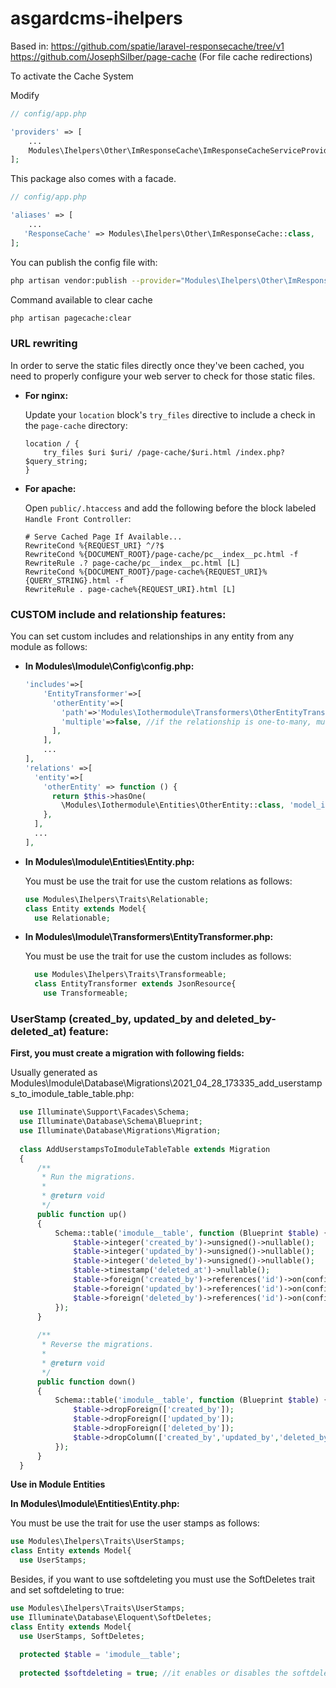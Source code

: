 # asgardcms-ihelpers

Based in:
https://github.com/spatie/laravel-responsecache/tree/v1
https://github.com/JosephSilber/page-cache (For file cache redirections)

To activate the Cache System

Modify

```php
// config/app.php

'providers' => [
    ...
    Modules\Ihelpers\Other\ImResponseCache\ImResponseCacheServiceProvider::class,
];
```

This package also comes with a facade.

```php
// config/app.php

'aliases' => [
    ...
   'ResponseCache' => Modules\Ihelpers\Other\ImResponseCache::class,
];
```

You can publish the config file with:
```bash
php artisan vendor:publish --provider="Modules\Ihelpers\Other\ImResponseCache\ImResponseCacheServiceProvider"
```

Command available to clear cache

```bash
php artisan pagecache:clear
```

### URL rewriting

In order to serve the static files directly once they've been cached, you need to properly configure your web server to check for those static files.

- **For nginx:**

    Update your `location` block's `try_files` directive to include a check in the `page-cache` directory:

    ```nginxconf
    location / {
        try_files $uri $uri/ /page-cache/$uri.html /index.php?$query_string;
    }
    ```

- **For apache:**

    Open `public/.htaccess` and add the following before the block labeled `Handle Front Controller`:

    ```apacheconf
    # Serve Cached Page If Available...
    RewriteCond %{REQUEST_URI} ^/?$
    RewriteCond %{DOCUMENT_ROOT}/page-cache/pc__index__pc.html -f
    RewriteRule .? page-cache/pc__index__pc.html [L]
    RewriteCond %{DOCUMENT_ROOT}/page-cache%{REQUEST_URI}%{QUERY_STRING}.html -f
    RewriteRule . page-cache%{REQUEST_URI}.html [L]
    ```
  
### CUSTOM include and relationship features:
  
  You can set custom includes and relationships in any entity from any module as follows:
- **In Modules\Imodule\Config\config.php:**
   ```php
   'includes'=>[
       'EntityTransformer'=>[
         'otherEntity'=>[
           'path'=>'Modules\Iothermodule\Transformers\OtherEntityTransformer', //this is the transformer path
           'multiple'=>false, //if the relationship is one-to-many, multiple must be set to true
         ],
       ],
       ...
   ],   
   'relations' =>[
     'entity'=>[
       'otherEntity' => function () {
         return $this->hasOne(
           \Modules\Iothermodule\Entities\OtherEntity::class, 'model_id');
       },
     ],
     ...
   ],  
   ```
- **In Modules\Imodule\Entities\Entity.php:**
  
  You must be use the trait for use the custom relations as follows:
  
  ```php
  use Modules\Ihelpers\Traits\Relationable;
  class Entity extends Model{
    use Relationable;
  ```
- **In Modules\Imodule\Transformers\EntityTransformer.php:**
    
  You must be use the trait for use the custom includes as follows:
  
  ```php
    use Modules\Ihelpers\Traits\Transformeable;
    class EntityTransformer extends JsonResource{
      use Transformeable;
  ```  

### UserStamp (created_by, updated_by and deleted_by-deleted_at) feature:

 **First, you must create a migration with following fields:**
 
 
 
 Usually generated as Modules\Imodule\Database\Migrations\2021_04_28_173335_add_userstamps_to_imodule_table_table.php:
 
  ```php
    use Illuminate\Support\Facades\Schema;
    use Illuminate\Database\Schema\Blueprint;
    use Illuminate\Database\Migrations\Migration;
    
    class AddUserstampsToImoduleTableTable extends Migration
    {
        /**
         * Run the migrations.
         *
         * @return void
         */
        public function up()
        {
            Schema::table('imodule__table', function (Blueprint $table) {
                $table->integer('created_by')->unsigned()->nullable();
                $table->integer('updated_by')->unsigned()->nullable();
                $table->integer('deleted_by')->unsigned()->nullable();
                $table->timestamp('deleted_at')->nullable();
                $table->foreign('created_by')->references('id')->on(config('auth.table', 'users'))->onDelete('restrict');
                $table->foreign('updated_by')->references('id')->on(config('auth.table', 'users'))->onDelete('restrict');
                $table->foreign('deleted_by')->references('id')->on(config('auth.table', 'users'))->onDelete('restrict');
            });
        }
    
        /**
         * Reverse the migrations.
         *
         * @return void
         */
        public function down()
        {
            Schema::table('imodule__table', function (Blueprint $table) {
                $table->dropForeign(['created_by']);
                $table->dropForeign(['updated_by']);
                $table->dropForeign(['deleted_by']);
                $table->dropColumn(['created_by','updated_by','deleted_by','deleted_at']);
            });
        }
    }

  ``` 
**Use in Module Entities**

**In Modules\Imodule\Entities\Entity.php:**
  
  You must be use the trait for use the user stamps as follows:
  
  ```php
  use Modules\Ihelpers\Traits\UserStamps;
  class Entity extends Model{
    use UserStamps;
  ```
  
  Besides, if you want to use softdeleting you must use the SoftDeletes trait and set softdeleting to true:
  
  ```php
  use Modules\Ihelpers\Traits\UserStamps;
  use Illuminate\Database\Eloquent\SoftDeletes;
  class Entity extends Model{
    use UserStamps, SoftDeletes;
    
    protected $table = 'imodule__table';
    
    protected $softdeleting = true; //it enables or disables the softdeleting
  ```


